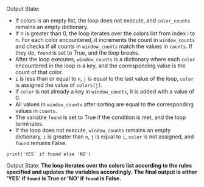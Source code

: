 Output State: 
- If colors is an empty list, the loop does not execute, and `color_counts` remains an empty dictionary.
- If n is greater than 0, the loop iterates over the colors list from index i to n. For each color encountered, it increments the count in `window_counts` and checks if all counts in `window_counts` match the values in `counts`. If they do, `found` is set to True, and the loop breaks.
- After the loop executes, `window_counts` is a dictionary where each `color` encountered in the loop is a key, and the corresponding value is the count of that color. 
- `i` is less than or equal to `n`, `j` is equal to the last value of the loop, `color` is assigned the value of `colors[j]`. 
- If `color` is not already a key in `window_counts`, it is added with a value of 0. 
- All values in `window_counts` after sorting are equal to the corresponding values in `counts`. 
- The variable `found` is set to True if the condition is met, and the loop terminates.
- If the loop does not execute, `window_counts` remains an empty dictionary, `i` is greater than `n`, `j` is equal to `i`, `color` is not assigned, and `found` remains False.
```
print('YES' if found else 'NO')
```
Output State: **The loop iterates over the colors list according to the rules specified and updates the variables accordingly. The final output is either 'YES' if `found` is True or 'NO' if `found` is False.**